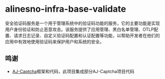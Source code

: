 # alinesno-infra-base-validate

安全验证码服务是一个用于管理系统中的验证码功能的服务，它的主要功能是实现用户身份验证和防止恶意攻击。该服务提供了应用管理、黑白名单管理、OTLP配置、请求日志记录、自定义验证码配置和认证配置等功能，以帮助开发者在他们的应用中有效地使用验证码来保护用户和系统的安全。

## 鸣谢

- [AJ-Captcha](https://gitee.com/anji-plus/captcha)框架和代码，此项目集成部分AJ-Captcha项目代码